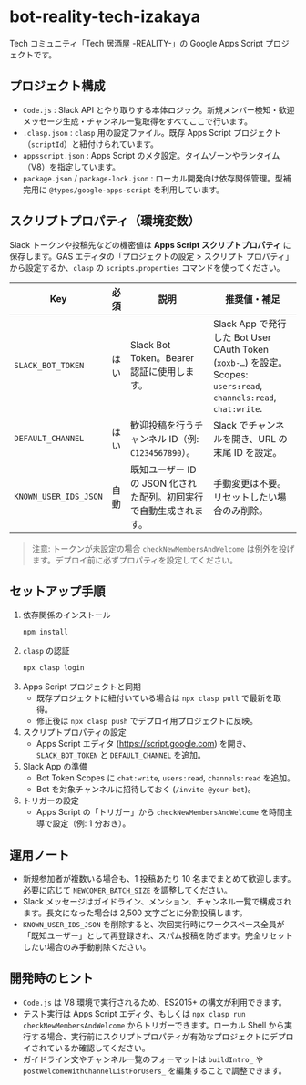 # bot-reality-tech-izakaya

Tech コミュニティ「Tech 居酒屋 -REALITY-」の Google Apps Script プロジェクトです。

## プロジェクト構成

- `Code.js` : Slack API とやり取りする本体ロジック。新規メンバー検知・歓迎メッセージ生成・チャンネル一覧取得をすべてここで行います。
- `.clasp.json` : `clasp` 用の設定ファイル。既存 Apps Script プロジェクト（`scriptId`）と紐付けられています。
- `appsscript.json` : Apps Script のメタ設定。タイムゾーンやランタイム（V8）を指定しています。
- `package.json` / `package-lock.json` : ローカル開発向け依存関係管理。型補完用に `@types/google-apps-script` を利用しています。

## スクリプトプロパティ（環境変数）

Slack トークンや投稿先などの機密値は **Apps Script スクリプトプロパティ** に保存します。GAS エディタの「プロジェクトの設定 > スクリプト プロパティ」から設定するか、`clasp` の `scripts.properties` コマンドを使ってください。

| Key                   | 必須 | 説明                                                               | 推奨値・補足                                                                                                      |
| --------------------- | ---- | ------------------------------------------------------------------ | ----------------------------------------------------------------------------------------------------------------- |
| `SLACK_BOT_TOKEN`     | はい | Slack Bot Token。Bearer 認証に使用します。                         | Slack App で発行した Bot User OAuth Token (`xoxb-…`) を設定。Scopes: `users:read`, `channels:read`, `chat:write`. |
| `DEFAULT_CHANNEL`     | はい | 歓迎投稿を行うチャンネル ID（例: `C1234567890`）。                 | Slack でチャンネルを開き、URL の末尾 ID を設定。                                                                  |
| `KNOWN_USER_IDS_JSON` | 自動 | 既知ユーザー ID の JSON 化された配列。初回実行で自動生成されます。 | 手動変更は不要。リセットしたい場合のみ削除。                                                                      |

> 注意: トークンが未設定の場合 `checkNewMembersAndWelcome` は例外を投げます。デプロイ前に必ずプロパティを設定してください。

## セットアップ手順

1. 依存関係のインストール
   ```bash
   npm install
   ```
2. `clasp` の認証
   ```bash
   npx clasp login
   ```
3. Apps Script プロジェクトと同期
   - 既存プロジェクトに紐付いている場合は `npx clasp pull` で最新を取得。
   - 修正後は `npx clasp push` でデプロイ用プロジェクトに反映。
4. スクリプトプロパティの設定
   - Apps Script エディタ (https://script.google.com) を開き、`SLACK_BOT_TOKEN` と `DEFAULT_CHANNEL` を追加。
5. Slack App の準備
   - Bot Token Scopes に `chat:write`, `users:read`, `channels:read` を追加。
   - Bot を対象チャンネルに招待しておく (`/invite @your-bot`)。
6. トリガーの設定
   - Apps Script の「トリガー」から `checkNewMembersAndWelcome` を時間主導で設定（例: 1 分おき）。

## 運用ノート

- 新規参加者が複数いる場合も、1 投稿あたり 10 名までまとめて歓迎します。必要に応じて `NEWCOMER_BATCH_SIZE` を調整してください。
- Slack メッセージはガイドライン、メンション、チャンネル一覧で構成されます。長文になった場合は 2,500 文字ごとに分割投稿します。
- `KNOWN_USER_IDS_JSON` を削除すると、次回実行時にワークスペース全員が「既知ユーザー」として再登録され、スパム投稿を防ぎます。完全リセットしたい場合のみ手動削除ください。

## 開発時のヒント

- `Code.js` は V8 環境で実行されるため、ES2015+ の構文が利用できます。
- テスト実行は Apps Script エディタ、もしくは `npx clasp run checkNewMembersAndWelcome` からトリガーできます。ローカル Shell から実行する場合、実行前にスクリプトプロパティが有効なプロジェクトにデプロイされているか確認してください。
- ガイドライン文やチャンネル一覧のフォーマットは `buildIntro_` や `postWelcomeWithChannelListForUsers_` を編集することで調整できます。

